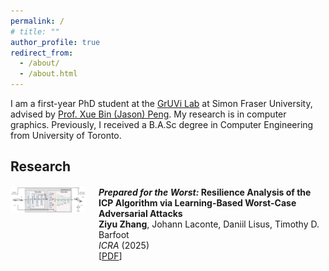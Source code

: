 ```yaml
---
permalink: /
# title: ""
author_profile: true
redirect_from: 
  - /about/
  - /about.html
---
```


I am a first-year PhD student at the [GrUVi Lab](https://gruvi.cs.sfu.ca/) at Simon Fraser University, advised by [Prof. Xue Bin (Jason) Peng](https://xbpeng.github.io/). My research is in computer graphics. Previously, I received a B.A.Sc degree in Computer Engineering from University of Toronto.

## Research

<div style="display: flex; gap: 20px; margin-top: 20px;">
  <!-- Left Column for Images -->
  <div style="flex: 25%;">
    <img src="../images/architecture_correct.jpg" alt="Publication 1" style="width:100%; max-width: 400px; height: auto;">
    <div style="height: 20px;"></div> <!-- Spacer -->
    <!-- <img src="/images/image2.jpg" alt="Publication 2" style="width:100%; max-width: 400px; height: auto;"> -->
  </div>

  <!-- Right Column for Descriptions -->
  <div style="flex: 75%;">
    <div style="margin-bottom: 40px;">
      <b><em>Prepared for the Worst: </em>Resilience Analysis of the ICP Algorithm via Learning-Based Worst-Case Adversarial Attacks</b><br>
      <b>Ziyu Zhang</b>, Johann Laconte, Daniil Lisus, Timothy D. Barfoot<br>
      <em>ICRA</em> (2025)<br>
      [<a href="https://arxiv.org/abs/2403.05666">PDF</a>]
    </div>
    <!-- <div style="margin-bottom: 40px;">
      <b>Title of Paper 2</b><br>
      Author 1, Author 2, Author 3<br>
      <em>Conference/Journal Name</em> (Year)<br>
      [<a href="#">Project Page</a>] [<a href="#">PDF</a>] [<a href="#">Code</a>]
    </div> -->
  </div>
</div>
